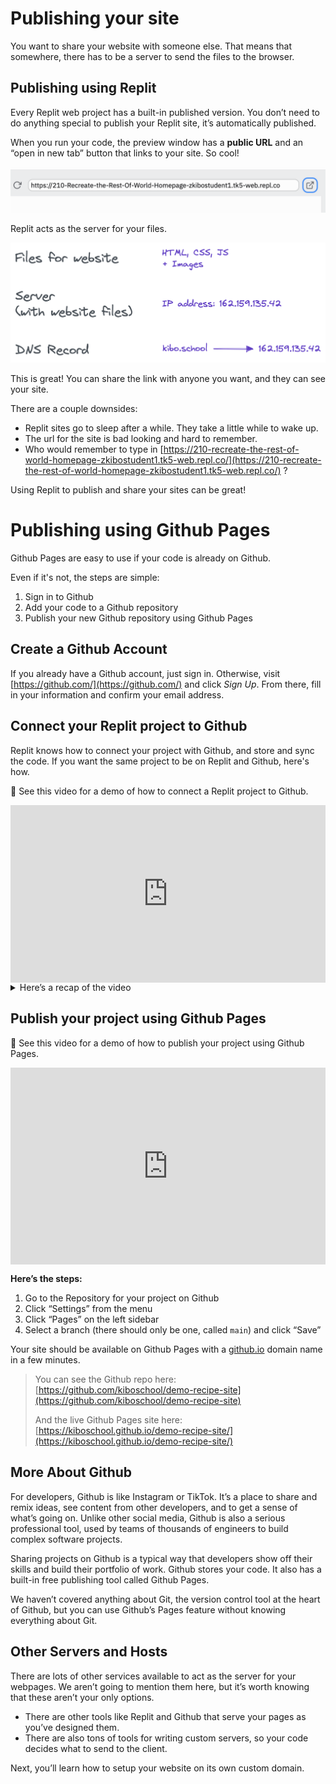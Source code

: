 # Publishing your site

You want to share your website with someone else. That means that somewhere, there has to be a server to send the files to the browser.

## Publishing using Replit

Every Replit web project has a built-in published version. You don’t need to do anything special to publish your Replit site, it’s automatically published.

When you run your code, the preview window has a **public URL** and an “open in new tab” button that links to your site. So cool!

<aside>

![7E4CDCB3-021D-4F38-A16E-2CD1FC797801-1442-00008542F1D9E729.png](./publishing-your-site/e4cdcb3-021d-4f38-a16e-2cd1fc797801-1442-00008542f1d9e729.png)

</aside>

<!-- When you run your code, the preview window has a **public URL** and an “open in new tab” button that links to your site. So cool! -->

Replit acts as the server for your files.

<aside>

![Untitled](./domains-and-hosting/untitled.png)

</aside>

This is great! You can share the link with anyone you want, and they can see your site.

There are a couple downsides:

- Replit sites go to sleep after a while. They take a little while to wake up.
- The url for the site is bad looking and hard to remember.
- Who would remember to type in [https://210-recreate-the-rest-of-world-homepage-zkibostudent1.tk5-web.repl.co/](https://210-recreate-the-rest-of-world-homepage-zkibostudent1.tk5-web.repl.co/) ?

Using Replit to publish and share your sites can be great!


# Publishing using Github Pages

Github Pages are easy to use if your code is already on Github.

Even if it's not, the steps are simple:

1. Sign in to Github
2. Add your code to a Github repository
3. Publish your new Github repository using Github Pages

## Create a Github Account

If you already have a Github account, just sign in. Otherwise, visit [https://github.com/](https://github.com/) and click *Sign Up*. From there, fill in your information and confirm your email address.

## Connect your Replit project to Github

Replit knows how to connect your project with Github, and store and sync the code. If you want the same project to be on Replit and Github, here's how.

<aside>

🎥 See this video for a demo of how to connect a Replit project to Github.

</aside>

<div style="position: relative; padding-bottom: 56.25%; height: 0;"><iframe src="https://youtube.com/embed/oG3dwUl8O70" frameborder="0" webkitallowfullscreen mozallowfullscreen allowfullscreen style="position: absolute; top: 0; left: 0; width: 100%; height: 100%;"></iframe></div>

<details><summary>Here’s a recap of the video</summary>

1. Pick a Replit project you’d like to store on Github and publish through Github Pages. (the project doesn’t have to be done yet!)
2. In the Replit project, click the branching tree icon for Version Control (it’s on the left panel below the files icon)
3. Click “Connect to Github”
    - Replit will prompt you to connect your Github account to your Replit account. Follow the prompts. Select “All Repositories” when prompted.
    - Go back to Replit after you’ve finished the steps to connect your accounts.
4. Click “Connect to Github” again. This time, it will allow you to enter the name of a new **Repository** (Github’s term for a project).
    - You can add a name and description for your project, which will show up on Github.
    - A “Public” repository will be visible. If you want other developers to see it, make it public.
    - The code for a “Private” repository will not be visible, but you can still publish the site using Github Pages.
</details>

## Publish your project using Github Pages

<aside>

🎥 See this video for a demo of how to publish your project using Github Pages.

</aside>

<div style="position: relative; padding-bottom: 62.5%; height: 0;"><iframe src="https://youtube.com/embed/aZNKxOodOYE" frameborder="0" webkitallowfullscreen mozallowfullscreen allowfullscreen style="position: absolute; top: 0; left: 0; width: 100%; height: 100%;"></iframe></div>

**Here’s the steps:**

1. Go to the Repository for your project on Github
2. Click “Settings” from the menu
3. Click “Pages” on the left sidebar
4. Select a branch (there should only be one, called `main`) and click “Save”

Your site should be available on Github Pages with a [github.io](http://github.io) domain name in a few minutes.

> You can see the Github repo here: [https://github.com/kiboschool/demo-recipe-site](https://github.com/kiboschool/demo-recipe-site)
>
> And the live Github Pages site here: [https://kiboschool.github.io/demo-recipe-site/](https://kiboschool.github.io/demo-recipe-site/)

## More About Github

For developers, Github is like Instagram or TikTok. It’s a place to share and remix ideas, see content from other developers, and to get a sense of what’s going on. Unlike other social media, Github is also a serious professional tool, used by teams of thousands of engineers to build complex software projects.

Sharing projects on Github is a typical way that developers show off their skills and build their portfolio of work. Github stores your code. It also has a built-in free publishing tool called Github Pages.

We haven’t covered anything about Git, the version control tool at the heart of Github, but you can use Github’s Pages feature without knowing everything about Git.

## Other Servers and Hosts

There are lots of other services available to act as the server for your webpages. We aren’t going to mention them here, but it’s worth knowing that these aren’t your only options.

- There are other tools like Replit and Github that serve your pages as you’ve designed them.
- There are also tons of tools for writing custom servers, so your code decides what to send to the client.

Next, you’ll learn how to setup your website on its own custom domain.